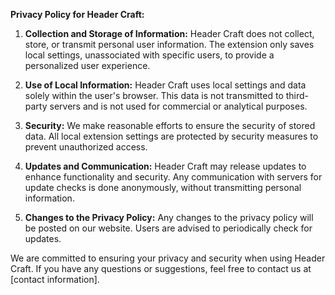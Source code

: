 **Privacy Policy for Header Craft:**

1. **Collection and Storage of Information:**
   Header Craft does not collect, store, or transmit personal user information. The extension only saves local settings, unassociated with specific users, to provide a personalized user experience.

2. **Use of Local Information:**
   Header Craft uses local settings and data solely within the user's browser. This data is not transmitted to third-party servers and is not used for commercial or analytical purposes.

3. **Security:**
   We make reasonable efforts to ensure the security of stored data. All local extension settings are protected by security measures to prevent unauthorized access.

4. **Updates and Communication:**
   Header Craft may release updates to enhance functionality and security. Any communication with servers for update checks is done anonymously, without transmitting personal information.

5. **Changes to the Privacy Policy:**
   Any changes to the privacy policy will be posted on our website. Users are advised to periodically check for updates.

We are committed to ensuring your privacy and security when using Header Craft. If you have any questions or suggestions, feel free to contact us at [contact information].